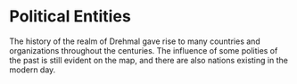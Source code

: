 # Political Entities

The history of the realm of Drehmal gave rise to many countries and organizations throughout the centuries. The influence of some polities of the past is still evident on the map, and there are also nations existing in the modern day.
